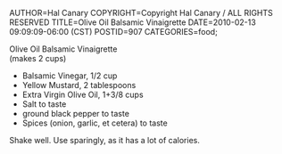 AUTHOR=Hal Canary
COPYRIGHT=Copyright Hal Canary / ALL RIGHTS RESERVED
TITLE=Olive Oil Balsamic Vinaigrette
DATE=2010-02-13 09:09:09-06:00 (CST)
POSTID=907
CATEGORIES=food;

Olive Oil Balsamic Vinaigrette  
(makes 2 cups)

*   Balsamic Vinegar, 1/2 cup
*   Yellow Mustard, 2 tablespoons
*   Extra Virgin Olive Oil, 1+3/8 cups
*   Salt to taste
*   ground black pepper to taste
*   Spices (onion, garlic, et cetera) to taste

Shake well. Use sparingly, as it has a lot of calories.
